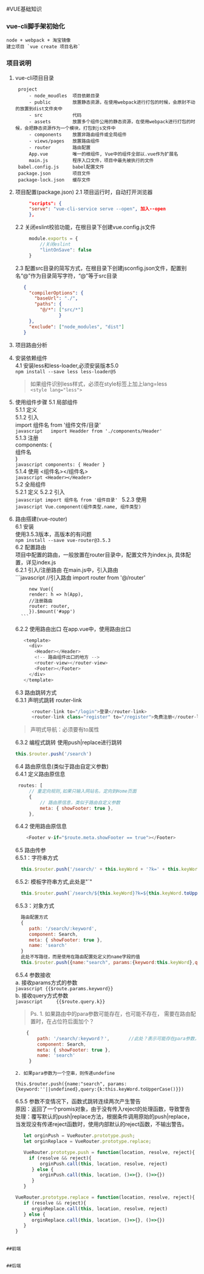 #VUE基础知识
### vue-cli脚手架初始化  
    node + webpack + 淘宝镜像  
    建立项目 `vue create 项目名称`  
### 项目说明
1. vue-cli项目目录
   ```text
    project  
        - node_moudles  项目依赖目录     
        - public        放置静态资源，在使用webpack进行打包的时候，会原封不动的放置到dist文件夹中
        - src           代码
        - assets        放置多个组件公用的静态资源，在使用webpack进行打包的时候，会把静态资源作为一个模块，打包到js文件中  
        - components    放置非路由组件或全局组件  
        - views/pages   放置路由组件
        - router        路由配置  
        App.vue         唯一的根组件, Vue中的组件全部以.vue作为扩展名  
        main.js         程序入口文件，项目中最先被执行的文件   
    babel.config.js     babel配置文件
    package.json        项目文件
    package-lock.json   缓存文件
    ```
2. 项目配置(package.json)
    2.1 项目运行时，自动打开浏览器
   ```json
        "scripts": {
        "serve": "vue-cli-service serve --open", 加入--open
        },
    ```
   2.2 关闭eslint校验功能，在根目录下创建vue.config.js文件
   ```javascript
        module.exports = {
            //关闭eslint
            "lintOnSave": false
        }
   ```   
   2.3 配置src目录的简写方式，在根目录下创建jsconfig.json文件，配置别名“@”作为目录简写字符，“@”等于src目录
   ```json
      {
        "compilerOptions": {
          "baseUrl": "./",
          "paths": {
            "@/*": ["src/*"]
                   }  
        },
        "exclude": ["node_modules", "dist"]     
      }  
    ``` 
3. 项目路由分析  
4. 安装依赖组件  
   4.1 安装less和less-loader,必须安装版本5.0  
   `npm install --save less less-loader@5 `  
   >如果组件识别less样式，必须在style标签上加上lang=less    
   `<style lang="less">`
5. 使用组件步骤
   5.1 局部组件  
      5.1.1 定义  
      5.1.2 引入    
         import 组件名 from '组件文件/目录'    
         ```javascript  
            import Headder from './components/Header'  
         ```  
      5.1.3 注册    
         components: {    
            组件名    
         }    
         ```javascript
         components: {
            Header
         }
         ```  
      5.1.4 使用
         <组件名></组件名>  
         ```javascript
            <Header></Header>
         ```  
   5.2 全局组件  
      5.2.1 定义
      5.2.2 引入    
         ```javascript
            import 组件名 from '组件目录'
         ```
      5.2.3 使用  
         ```javascript
            Vue.component(组件类型.name, 组件类型)
         ```
6. 路由搭建(vue-router)  
   6.1 安装   
   使用3.5.3版本，高版本的有问题  
   `npm install --save vue-router@3.5.3 `    
   6.2 配置路由  
      项目中配置的路由，一般放置在router目录中，配置文件为index.js, 具体配置，详见index.js  
      6.2.1 引入/注册路由
         在main.js中，引入路由  
         ```javascript
            //引入路由
            import router from '@/router'
            
            new Vue({
            render: h => h(App),
            //注册路由
            router: router,
            }).$mount('#app')
         ```
      6.2.2 使用路由出口
      在app.vue中，使用路由出口  
      ```javascript
         <template>
           <div>
             <Header></Header>
             <!-- 路由组件出口的地方 -->
             <router-view></router-view>
             <Footer></Footer>
           </div>
         </template>
      ```
   6.3 路由跳转方式  
      6.3.1 声明式跳转 router-link
      ```javascript
            <router-link to="/login">登录</router-link>
            <router-link class="register" to="/register">免费注册</router-link>
      ```
      >声明式导航：必须要有to属性  

      6.3.2 编程式跳转 使用push|replace进行跳转  
      ```javascript 
      this.$router.push('/search')
      ```
   6.4 路由原信息(类似于路由自定义参数)  
      6.4.1 定义路由原信息
      ```javascript
       routes: [
           // 重定向规则,如果只输入网站名，定向到Home页面
           { 
               // 路由原信息，类似于路由自定义参数
               meta: { showFooter: true },
           },
      ```
      6.4.2 使用路由原信息
      ```javascript
          <Footer v-if="$route.meta.showFooter == true"></Footer>
      ```
   6.5 路由传参  
      6.5.1：字符串方式  
      ```javascript 
        this.$router.push('/search/' + this.keyWord + '?k=' + this.keyWord.toUpperCase())
      ```      
      6.5.2: 模板字符串方式,此处是"`"    
      ```javascript 
        this.$router.push(`/search/${this.keyWord}?k=${this.keyWord.toUpperCase()}`) 
      ```
      6.5.3：对象方式
      ```javascript
        路由配置方式   
        {
           path: '/search/:keyword',
           component: Search,
           meta: { showFooter: true },
           name: 'search'
        }
        此处不写路径，而是使用在路由配置处定义的name字段的值
        this.$router.push({name:"search", params:{keyword:this.keyWord},query:{k:this.keyWord.toUpperCase()}})
      ```
      6.5.4 参数接收  
        a. 接收params方式的参数    
            ```javascript
                {{$route.params.keyword}}
            ```  
        b. 接收query方式参数  
            ```javascript    
                {{$route.query.k}}
            ```
   >Ps. 1. 如果路由中的para参数可能存在，也可能不存在， 需要在路由配置时，在占位符后面加个？    
   ```javascript
       {
           path: '/search/:keyword？',       //此处？表示可能存在para参数，也可能不存在para参数
           component: Search,
           meta: { showFooter: true },
           name: 'search'
        }
   ```
       2. 如果para参数为一个空串，则传递undefine
   `this.$router.push({name:"search", params:{keyword:''||undefined},query:{k:this.keyWord.toUpperCase()}})`

      6.5.5 参数不变情况下，函数式跳转连续两次产生警告  
      原因：返回了一个promis对象，由于没有传入reject的处理函数，导致警告  
      处理：覆写默认的push|replace方法，根据条件调用原始的push|replace，当发现没有传递reject函数时，使用内部默认的reject函数，不输出警告。  
      ```javascript
         let orginPush = VueRouter.prototype.push;
         let orginReplace = VueRouter.prototype.replace;

         VueRouter.prototype.push = function(location, resolve, reject){
           if (resolve && reject){
               orginPush.call(this, location, resolve, reject)
            } else {
               orginPush.call(this, location, ()=>{}, ()=>{})
            }
         }

      VueRouter.prototype.replace = function(location, resolve, reject){
         if (resolve && reject){
            orginReplace.call(this, location, resolve, reject)
         } else {
            orginReplace.call(this, location, ()=>{}, ()=>{})
         }
      }
```

##前端
   

##后端
